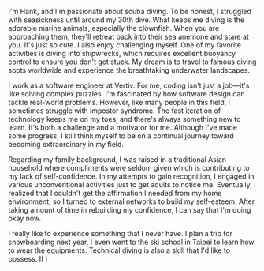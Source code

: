 
I'm Hank, and I'm passionate about scuba diving. To be honest, I struggled with seasickness until around my 30th dive.  What keeps me diving is
the adorable marine animals, especially the clownfish. When you are approaching them, they'll retreat back into their sea anemone and stare at you. It's just so cute. I also enjoy challenging myself. One of my favorite activities is diving into shipwrecks, which requires excellent buoyancy control to ensure you don't get stuck. My dream is to travel to famous diving spots worldwide and experience the breathtaking underwater landscapes.

I work as a software engineer at Vertiv. For me, coding isn't just a job—it's like solving complex puzzles. I'm fascinated by how software design can tackle real-world problems. However, like many people in this field, I sometimes struggle with impostor syndrome. The fast iteration of  technology keeps me on my toes, and there's always something new to learn. It's both a challenge and a motivator for me. Although I've made some progress, I still think myself to be on a continual journey toward becoming extraordinary in my field.

Regarding my family background, I was raised in a traditional Asian household where compliments were seldom given which is contributing to my lack of self-confidence. In my attempts to gain recognition, I engaged in various unconventional activities just to get adults to notice me. Eventually, I realized that I couldn't get the affirmation I needed from my home environment, so I turned to external networks to build my self-esteem. After taking amount of time in rebuilding my confidence, I can say that I'm doing okay now.


I really like to experience something that I never have. I plan a trip for snowboarding next year, I even went to the ski school in Taipei to learn how to wear the equipments. Technical diving is also a skill that I'd like to possess. If I 